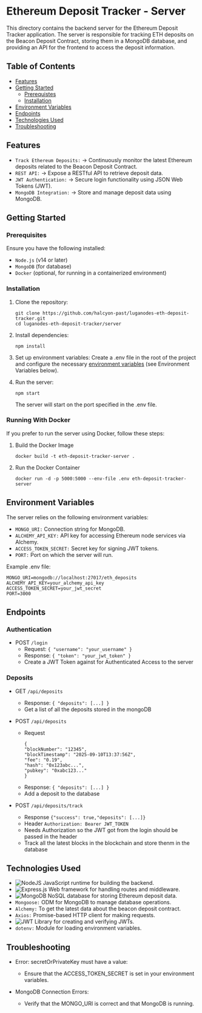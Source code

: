 # Ethereum Deposit Tracker - Server

This directory contains the backend server for the Ethereum Deposit Tracker application. The server is responsible for tracking ETH deposits on the Beacon Deposit Contract, storing them in a MongoDB database, and providing an API for the frontend to access the deposit information.

## Table of Contents
- [Features](#features)
- [Getting Started](#getting-started)
    - [Prerequistes](#prerequisites)
    - [Installation](#installation)
- [Environment Variables](#environment-variables)
- [Endpoints](#endpoints)
- [Technologies Used](#technologies-used)
- [Troubleshooting](#troubleshooting)

## Features

- ```Track Ethereum Deposits:``` -> Continuously monitor the latest Ethereum deposits related to the Beacon Deposit Contract.
- ```REST API:``` -> Expose a RESTful API to retrieve deposit data.
- ```JWT Authentication:``` -> Secure login functionality using JSON Web Tokens (JWT).
- ```MongoDB Integration:``` -> Store and manage deposit data using MongoDB.

## Getting Started

### Prerequisites

Ensure you have the following installed:

- ```Node.js``` (v14 or later)
- ```MongoDB``` (for database)
- ```Docker``` (optional, for running in a containerized environment)

### Installation

1. Clone the repository:
    ```
    git clone https://github.com/halcyon-past/luganodes-eth-deposit-tracker.git
    cd luganodes-eth-deposit-tracker/server
    ```
2. Install dependencies:
    ```
    npm install
    ```
3. Set up environment variables:
    Create a .env file in the root of the project and configure the necessary [environment variables](#environment-variables) (see Environment Variables below).

4. Run the server:
    ```
    npm start
    ```
    The server will start on the port specified in the .env file.

### Running With Docker

If you prefer to run the server using Docker, follow these steps:

1. Build the Docker Image
    ```
    docker build -t eth-deposit-tracker-server .
    ```

2. Run the Docker Container
    ```
    docker run -d -p 5000:5000 --env-file .env eth-deposit-tracker-server
    ```

## Environment Variables

The server relies on the following environment variables:

- ```MONGO_URI:``` Connection string for MongoDB.
- ```ALCHEMY_API_KEY:``` API key for accessing Ethereum node services via Alchemy.
- ```ACCESS_TOKEN_SECRET:``` Secret key for signing JWT tokens.
- ```PORT:``` Port on which the server will run.

Example .env file:

```
MONGO_URI=mongodb://localhost:27017/eth_deposits
ALCHEMY_API_KEY=your_alchemy_api_key
ACCESS_TOKEN_SECRET=your_jwt_secret
PORT=3000
```

## Endpoints

### Authentication
- POST ```/login```
    - Request: ```{ "username": "your_username" }```
    - Response: ```{ "token": "your_jwt_token" }```
    - Create a JWT Token against for Authenticated Access to the server

### Deposits
- GET ```/api/deposits```
    - Response: ```{ "deposits": [...] }```
    - Get a list of all the deposits stored in the mongoDB

- POST ```/api/deposits```
    - Request 
        ```
        {
        "blockNumber": "12345",
        "blockTimestamp": "2025-09-10T13:37:56Z",
        "fee": "0.19",
        "hash": "0x123abc...",
        "pubkey": "0xabc123..."
        }
        ```
    - Response: ```{ "deposits": [...] }```
    - Add a deposit to the database

- POST ```/api/deposits/track```
    - Response ```{"success": true,"deposits": [...]}```
    - Header ```Authorization: Bearer JWT_TOKEN```
    - Needs Authorization so the JWT got from the login should be passed in the header
    - Track all the latest blocks in the blockchain and store thenm in the database

## Technologies Used
- ![NodeJS](https://img.shields.io/badge/node.js-6DA55F?style=for-the-badge&logo=node.js&logoColor=white) JavaScript runtime for building the backend.
- ![Express.js](https://img.shields.io/badge/express.js-%23404d59.svg?style=for-the-badge&logo=express&logoColor=%2361DAFB) Web framework for handling routes and middleware.
- ![MongoDB](https://img.shields.io/badge/MongoDB-%234ea94b.svg?style=for-the-badge&logo=mongodb&logoColor=white) NoSQL database for storing Ethereum deposit data.
- ```Mongoose:``` ODM for MongoDB to manage database operations.
- ```Alchemy:``` To get the latest data about the beacon deposit contract.
- ```Axios:``` Promise-based HTTP client for making requests.
- ![JWT](https://img.shields.io/badge/JWT-black?style=for-the-badge&logo=JSON%20web%20tokens) Library for creating and verifying JWTs.
- ```dotenv:``` Module for loading environment variables.

## Troubleshooting

- Error: secretOrPrivateKey must have a value:

    - Ensure that the ACCESS_TOKEN_SECRET is set in your environment variables.

- MongoDB Connection Errors:

    - Verify that the MONGO_URI is correct and that MongoDB is running.






